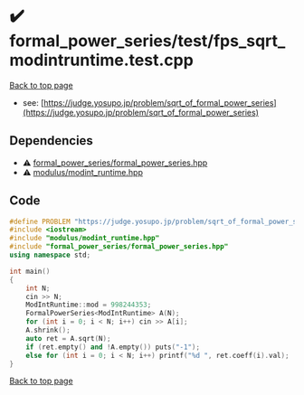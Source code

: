 <!-- mathjax config similar to math.stackexchange -->
<script type="text/javascript" async
  src="https://cdnjs.cloudflare.com/ajax/libs/mathjax/2.7.5/MathJax.js?config=TeX-MML-AM_CHTML">
</script>
<script type="text/x-mathjax-config">
  MathJax.Hub.Config({
    TeX: { equationNumbers: { autoNumber: "AMS" }},
    tex2jax: {
      inlineMath: [ ['$','$'] ],
      processEscapes: true
    },
    "HTML-CSS": { matchFontHeight: false },
    displayAlign: "left",
    displayIndent: "2em"
  });
</script>

<script type="text/javascript" src="https://cdnjs.cloudflare.com/ajax/libs/jquery/3.4.1/jquery.min.js"></script>
<script src="https://cdn.jsdelivr.net/npm/jquery-balloon-js@1.1.2/jquery.balloon.min.js" integrity="sha256-ZEYs9VrgAeNuPvs15E39OsyOJaIkXEEt10fzxJ20+2I=" crossorigin="anonymous"></script>
<script type="text/javascript" src="../../../assets/js/copy-button.js"></script>
<link rel="stylesheet" href="../../../assets/css/copy-button.css" />


# :heavy_check_mark: formal_power_series/test/fps_sqrt_modintruntime.test.cpp


[Back to top page](../../../index.html)

* see: [https://judge.yosupo.jp/problem/sqrt_of_formal_power_series](https://judge.yosupo.jp/problem/sqrt_of_formal_power_series)


## Dependencies
* :warning: [formal_power_series/formal_power_series.hpp](../../../library/formal_power_series/formal_power_series.hpp.html)
* :warning: [modulus/modint_runtime.hpp](../../../library/modulus/modint_runtime.hpp.html)


## Code
```cpp
#define PROBLEM "https://judge.yosupo.jp/problem/sqrt_of_formal_power_series"
#include <iostream>
#include "modulus/modint_runtime.hpp"
#include "formal_power_series/formal_power_series.hpp"
using namespace std;

int main()
{
    int N;
    cin >> N;
    ModIntRuntime::mod = 998244353;
    FormalPowerSeries<ModIntRuntime> A(N);
    for (int i = 0; i < N; i++) cin >> A[i];
    A.shrink();
    auto ret = A.sqrt(N);
    if (ret.empty() and !A.empty()) puts("-1");
    else for (int i = 0; i < N; i++) printf("%d ", ret.coeff(i).val);
}

```

[Back to top page](../../../index.html)

